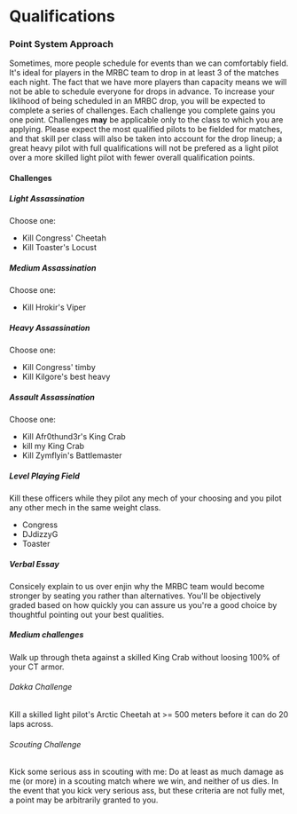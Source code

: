 # Qualifications

### Point System Approach

Sometimes, more people schedule for events than we can comfortably field.  It's ideal for players in the MRBC team to drop in at least 3 of the matches each night.  The fact that we have more players than capacity means we will not be able to schedule everyone for drops in advance.  To increase your liklihood of being scheduled in an MRBC drop, you will be expected to complete a series of challenges.  Each challenge you complete gains you one point.  Challenges **may** be applicable only to the class to which you are applying.  Please expect the most qualified pilots to be fielded for matches, and that skill per class will also be taken into account for the drop lineup; a great heavy pilot with full qualifications will not be prefered as a light pilot over a more skilled light pilot with fewer overall qualification points.


#### Challenges

##### Light Assassination
Choose one:
- Kill Congress' Cheetah
- Kill Toaster's Locust

##### Medium Assassination
Choose one:
- Kill Hrokir's Viper

##### Heavy Assassination
Choose one:
- Kill Congress' timby
- Kill Kilgore's best heavy

##### Assault Assassination
Choose one:
- Kill Afr0thund3r's King Crab
- kill my King Crab
- Kill Zymflyin's Battlemaster

##### Level Playing Field
Kill these officers while they pilot any mech of your choosing and you pilot any other mech in the same weight class.  

- Congress
- DJdizzyG
- Toaster

##### Verbal Essay
Consicely explain to us over enjin why the MRBC team would become stronger by seating you rather than alternatives.  You'll be objectively graded based on how quickly you can assure us you're a good choice by thoughtful pointing out your best qualities.

##### Medium challenges
Walk up through theta against a skilled King Crab without loosing 100% of your CT armor.

###### Dakka Challenge
Kill a skilled light pilot's Arctic Cheetah at >= 500 meters before it can do 20 laps across.

###### Scouting Challenge
Kick some serious ass in scouting with me:  Do at least as much damage as me (or more) in a scouting match where we win, and neither of us dies.  In the event that you kick very serious ass, but these criteria are not fully met, a point may be arbitrarily granted to you.

